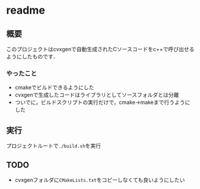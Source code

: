 # readme

## 概要

このプロジェクトはcvxgenで自動生成されたCソースコードをc++で呼び出せるようにしたものです．

### やったこと

* cmakeでビルドできるようにした
* cvxgenで生成したコードはライブラリとしてソースフォルダとは分離
* ついでに，ビルドスクリプトの実行だけで，cmake->makeまで行うようにした

## 実行

プロジェクトルートで`./build.sh`を実行

## TODO

* cvxgenフォルダに`CMakeLists.txt`をコピーしなくても良いようにしたい